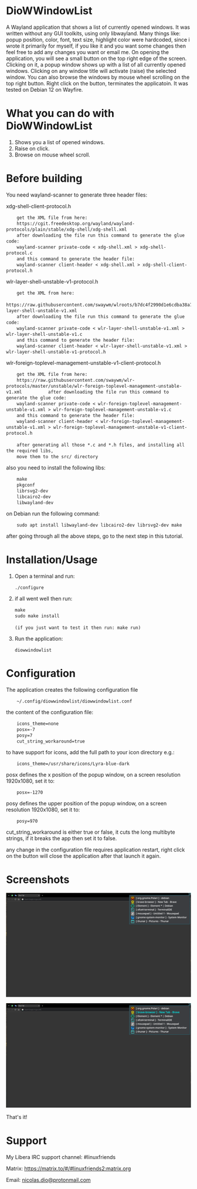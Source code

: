# DioWWindowList
A Wayland application that shows a list of currently opened windows. It was written without any GUI toolkits, using only libwayland. Many things like: popup position, color, font, text size, highlight color were hardcoded, since i wrote it primarily for myself, if you like it and you want some changes then feel free to add any changes you want or email me. On opening the application, you will see a small button on the top right edge of the screen. Clicking on it, a popup window shows up with a list of all currently opened windows.
Clicking on any window title will activate (raise) the selected window. You can also browse the windows by mouse wheel scrolling on the top right button. Right click on the button, terminates the applicatoin.
It was tested on Debian 12 on Wayfire.

# What you can do with DioWWindowList
   1. Shows you a list of opened windows.
   2. Raise on click.
   3. Browse on mouse wheel scroll.

# Before building
You need wayland-scanner to generate three header files:

   xdg-shell-client-protocol.h

		get the XML file from here:
		https://cgit.freedesktop.org/wayland/wayland-protocols/plain/stable/xdg-shell/xdg-shell.xml
		after downloading the file run this command to generate the glue code:
		wayland-scanner private-code < xdg-shell.xml > xdg-shell-protocol.c
		and this command to generate the header file:
		wayland-scanner client-header < xdg-shell.xml > xdg-shell-client-protocol.h

   wlr-layer-shell-unstable-v1-protocol.h

		get the XML from here:
		https://raw.githubusercontent.com/swaywm/wlroots/b7dc4f2990d1e6cdba38a7e9d2d286e48dd1a3eb/protocol/wlr-layer-shell-unstable-v1.xml
		after downloading the file run this command to generate the glue code:
		wayland-scanner private-code < wlr-layer-shell-unstable-v1.xml > wlr-layer-shell-unstable-v1.c
		and this command to generate the header file:
		wayland-scanner client-header < wlr-layer-shell-unstable-v1.xml > wlr-layer-shell-unstable-v1-protocol.h

   wlr-foreign-toplevel-management-unstable-v1-client-protocol.h

		get the XML file from here:
		https://raw.githubusercontent.com/swaywm/wlr-protocols/master/unstable/wlr-foreign-toplevel-management-unstable-v1.xml			after downloading the file run this command to generate the glue code:
		wayland-scanner private-code < wlr-foreign-toplevel-management-unstable-v1.xml > wlr-foreign-toplevel-management-unstable-v1.c
		and this command to generate the header file:
		wayland-scanner client-header < wlr-foreign-toplevel-management-unstable-v1.xml > wlr-foreign-toplevel-management-unstable-v1-client-protocol.h

		after generating all those *.c and *.h files, and installing all the required libs,
		move them to the src/ directory

   also you need to install the following libs:

		make
		pkgconf
	 	librsvg2-dev
		libcairo2-dev
		libwayland-dev

   on Debian run the following command:

		sudo apt install libwayland-dev libcairo2-dev librsvg2-dev make

   after going through all the above steps, go to the next step in this tutorial.

# Installation/Usage
  1. Open a terminal and run:

		 ./configure

  2. if all went well then run:

		 make
		 sudo make install
		 
		 (if you just want to test it then run: make run)
		
  3. Run the application:
  
		 diowwindowlist

# Configuration
The application creates the following configuration file

		~/.config/diowwindowlist/diowwindowlist.conf

   the content of the configuration file:

		icons_theme=none
		posx=-7
		posy=7
		cut_string_workaround=true

   to have support for icons, add the full path to your icon directory e.g.:

		icons_theme=/usr/share/icons/Lyra-blue-dark

   posx defines the x position of the popup window, on a screen resolution 1920x1080, set it to:

		posx=-1270

   posy defines the upper position of the popup window, on a screen resolution 1920x1080, set it to:

		posy=970

   cut_string_workaround is either true or false, it cuts the long multibyte strings, if it breaks the app then set it to false.

   any change in the configuration file requires application restart, right click on the button will close the application after that launch it again.

# Screenshots
 
![Alt text](https://raw.githubusercontent.com/DiogenesN/diowwindowlist/main/diowwindowlist.png)

![Alt text](https://raw.githubusercontent.com/DiogenesN/diowwindowlist/main/diowwindowlist2.png)

That's it!

# Support

   My Libera IRC support channel: #linuxfriends

   Matrix: https://matrix.to/#/#linuxfriends2:matrix.org

   Email: nicolas.dio@protonmail.com
